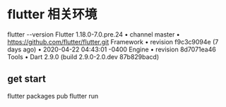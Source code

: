 # flutter 相关环境
flutter --version
Flutter 1.18.0-7.0.pre.24 • channel master • https://github.com/flutter/flutter.git
Framework • revision f9c3c9094e (7 days ago) • 2020-04-22 04:43:01 -0400
Engine • revision 8d7071ea46
Tools • Dart 2.9.0 (build 2.9.0-2.0.dev 87b829bacd)



## get start
flutter packages pub
flutter run